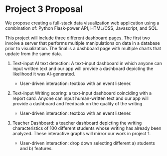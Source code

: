 # Project 3 Proposal

We propose creating a full-stack data visualization web application using a combination of: Python Flask-power API, HTML/CSS, Javascript, and SQL.

This project will include three different dashboard pages. The first two involve a server that performs multiple manipulations on data in a database prior to visualization. The final is a dashboard page with multiple charts that update from the same data.

1. Text-input AI text detection: A text-input dashboard in which anyone can input written text and our app will provide a dashboard depicting the likelihood it was AI-generated.

    - User-driven interaction: textbox with an event listener.

2. Text-input Writing scoring: a text-input dashboard coinciding with a report card. Anyone can input human-written text and our app will provide a dashboard and feedback on the quality of the writing. 

    - User-driven interaction: textbox with an event listener.

3. Teacher Dashboard: a teacher dashboard depicting the writing characteristics of 100 different students whose writing has already been analyzed. These interactive graphs will mirror our work in project 1. 

    - User-driven interaction: drop down selecting different a) students and b) features.
